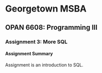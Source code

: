 # Georgetown MSBA
## OPAN 6608: Programming III
### Assignment 3: More SQL

#### Assignment Summary
Assignment is an introduction to SQL.
